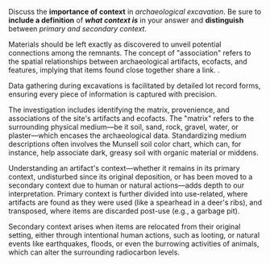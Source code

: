 Discuss the **importance of context** in *archaeological excavation*.
Be sure to **include a definition** of ***what context is*** in your answer and **distinguish** between *primary and secondary context*.

Materials should be left exactly as discovered to unveil potential connections among the remnants. The concept of "association" refers to the spatial relationships between archaeological artifacts, ecofacts, and features, implying that items found close together share a link.
.

Data gathering during excavations is facilitated by detailed lot record forms, ensuring every piece of information is captured with precision.

The investigation includes identifying the matrix, provenience, and associations of the site's artifacts and ecofacts. The "matrix" refers to the surrounding physical medium—be it soil, sand, rock, gravel, water, or plaster—which encases the archaeological data. Standardizing medium descriptions often involves the Munsell soil color chart, which can, for instance, help associate dark, greasy soil with organic material or middens.


Understanding an artifact's context—whether it remains in its primary context, undisturbed since its original deposition, or has been moved to a secondary context due to human or natural actions—adds depth to our interpretation. Primary context is further divided into use-related, where artifacts are found as they were used (like a spearhead in a deer's ribs), and transposed, where items are discarded post-use (e.g., a garbage pit).

Secondary context arises when items are relocated from their original setting, either through intentional human actions, such as looting, or natural events like earthquakes, floods, or even the burrowing activities of animals, which can alter the surrounding radiocarbon levels.